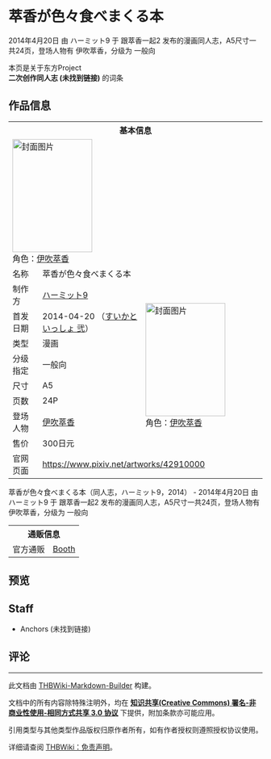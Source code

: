 # 萃香が色々食べまくる本

<!-- source html: G:\repos\THBWiki-Markdown-Builder\THBWikiMarkdown\Temp\main\3\3e\ns0%3A%E8%90%83%E9%A6%99%E3%81%8C%E8%89%B2%E3%80%85%E9%A3%9F%E3%81%B9%E3%81%BE%E3%81%8F%E3%82%8B%E6%9C%AC.html -->

2014年4月20日 由 ハーミット9 于 跟萃香一起2 发布的漫画同人志，A5尺寸一共24页，登场人物有 伊吹萃香，分级为 一般向

本页是关于东方Project  
 **二次创作同人志 (未找到链接)** 的词条
## 作品信息

<table><tbody><tr><th colspan="3">基本信息</th></tr><tr><td class="cover-artwork-mobile" colspan="2"><a href="./文件-萃香が色々食べまくる本封面.jpg.md" class="image" title="封面图片"><img alt="封面图片" src="https://upload.thwiki.cc/thumb/7/7e/%E8%90%83%E9%A6%99%E3%81%8C%E8%89%B2%E3%80%85%E9%A3%9F%E3%81%B9%E3%81%BE%E3%81%8F%E3%82%8B%E6%9C%AC%E5%B0%81%E9%9D%A2.jpg/158px-%E8%90%83%E9%A6%99%E3%81%8C%E8%89%B2%E3%80%85%E9%A3%9F%E3%81%B9%E3%81%BE%E3%81%8F%E3%82%8B%E6%9C%AC%E5%B0%81%E9%9D%A2.jpg" decoding="async" loading="lazy" width="158" height="224" srcset="https://upload.thwiki.cc/thumb/7/7e/%E8%90%83%E9%A6%99%E3%81%8C%E8%89%B2%E3%80%85%E9%A3%9F%E3%81%B9%E3%81%BE%E3%81%8F%E3%82%8B%E6%9C%AC%E5%B0%81%E9%9D%A2.jpg/237px-%E8%90%83%E9%A6%99%E3%81%8C%E8%89%B2%E3%80%85%E9%A3%9F%E3%81%B9%E3%81%BE%E3%81%8F%E3%82%8B%E6%9C%AC%E5%B0%81%E9%9D%A2.jpg 1.5x, https://upload.thwiki.cc/thumb/7/7e/%E8%90%83%E9%A6%99%E3%81%8C%E8%89%B2%E3%80%85%E9%A3%9F%E3%81%B9%E3%81%BE%E3%81%8F%E3%82%8B%E6%9C%AC%E5%B0%81%E9%9D%A2.jpg/316px-%E8%90%83%E9%A6%99%E3%81%8C%E8%89%B2%E3%80%85%E9%A3%9F%E3%81%B9%E3%81%BE%E3%81%8F%E3%82%8B%E6%9C%AC%E5%B0%81%E9%9D%A2.jpg 2x" data-file-width="564" data-file-height="800"></a><div class="cover-char">角色：<a href="./伊吹萃香.md" title="伊吹萃香">伊吹萃香</a></div></td>
</tr><tr><td class="label">名称</td><td colspan="2"> 萃香が色々食べまくる本 </td></tr><tr><td class="label">制作方</td><td><a href="./ハーミット9.md" title="ハーミット9">ハーミット9</a></td><td class="cover-artwork" rowspan="8" style="min-width:224px;"><a href="./文件-萃香が色々食べまくる本封面.jpg.md" class="image" title="封面图片"><img alt="封面图片" src="https://upload.thwiki.cc/thumb/7/7e/%E8%90%83%E9%A6%99%E3%81%8C%E8%89%B2%E3%80%85%E9%A3%9F%E3%81%B9%E3%81%BE%E3%81%8F%E3%82%8B%E6%9C%AC%E5%B0%81%E9%9D%A2.jpg/158px-%E8%90%83%E9%A6%99%E3%81%8C%E8%89%B2%E3%80%85%E9%A3%9F%E3%81%B9%E3%81%BE%E3%81%8F%E3%82%8B%E6%9C%AC%E5%B0%81%E9%9D%A2.jpg" decoding="async" loading="lazy" width="158" height="224" srcset="https://upload.thwiki.cc/thumb/7/7e/%E8%90%83%E9%A6%99%E3%81%8C%E8%89%B2%E3%80%85%E9%A3%9F%E3%81%B9%E3%81%BE%E3%81%8F%E3%82%8B%E6%9C%AC%E5%B0%81%E9%9D%A2.jpg/237px-%E8%90%83%E9%A6%99%E3%81%8C%E8%89%B2%E3%80%85%E9%A3%9F%E3%81%B9%E3%81%BE%E3%81%8F%E3%82%8B%E6%9C%AC%E5%B0%81%E9%9D%A2.jpg 1.5x, https://upload.thwiki.cc/thumb/7/7e/%E8%90%83%E9%A6%99%E3%81%8C%E8%89%B2%E3%80%85%E9%A3%9F%E3%81%B9%E3%81%BE%E3%81%8F%E3%82%8B%E6%9C%AC%E5%B0%81%E9%9D%A2.jpg/316px-%E8%90%83%E9%A6%99%E3%81%8C%E8%89%B2%E3%80%85%E9%A3%9F%E3%81%B9%E3%81%BE%E3%81%8F%E3%82%8B%E6%9C%AC%E5%B0%81%E9%9D%A2.jpg 2x" data-file-width="564" data-file-height="800"></a><div class="cover-char">角色：<a href="./伊吹萃香.md" title="伊吹萃香">伊吹萃香</a></div></td>
</tr><tr><td class="label">首发日期</td><td>2014-04-20&#160;（<a href="/展会作品列表?e=%E8%B7%9F%E8%90%83%E9%A6%99%E4%B8%80%E8%B5%B7%232">すいかといっしょ 弐</a>）</td></tr><tr><td class="label">类型</td><td>漫画</td></tr><tr><td class="label">分级指定</td><td>一般向</td></tr><tr><td class="label">尺寸</td><td>A5</td></tr><tr><td class="label">页数</td><td>24P</td></tr><tr><td class="label">登场人物</td><td><a href="./伊吹萃香.md" title="伊吹萃香">伊吹萃香</a></td></tr><tr><td class="label">售价</td><td>300日元</td></tr>
<tr><td class="label">官网页面</td><td colspan="2"><a rel="nofollow" class="external free" href="https://www.pixiv.net/artworks/42910000">https://www.pixiv.net/artworks/42910000</a></td></tr></tbody></table>

萃香が色々食べまくる本（同人志，ハーミット9，2014） - 2014年4月20日 由 ハーミット9 于 跟萃香一起2 发布的漫画同人志，A5尺寸一共24页，登场人物有 伊吹萃香，分级为 一般向

<table><tbody><tr><th colspan="3">通贩信息</th></tr><tr><td class="label">官方通贩</td><td colspan="2"><a rel="nofollow" class="external text" href="https://anchors.booth.pm/items/18267">Booth</a></td></tr></tbody></table>


## 预览
## Staff
- Anchors (未找到链接)

## 评论




---

此文档由 [THBWiki-Markdown-Builder](https://github.com/Delsin-Yu/THBWiki-Markdown-Builder) 构建。

文档中的所有内容除特殊注明外，均在 [**知识共享(Creative Commons) 署名-非商业性使用-相同方式共享 3.0 协议**](https://creativecommons.org/licenses/by-sa/3.0/deed.zh-hans) 下提供，附加条款亦可能应用。

引用类型与其他类型作品版权归原作者所有，如有作者授权则遵照授权协议使用。

详细请查阅 [THBWiki：免责声明](https://thbwiki.cc/THBWiki:%E5%85%8D%E8%B4%A3%E5%A3%B0%E6%98%8E)。

